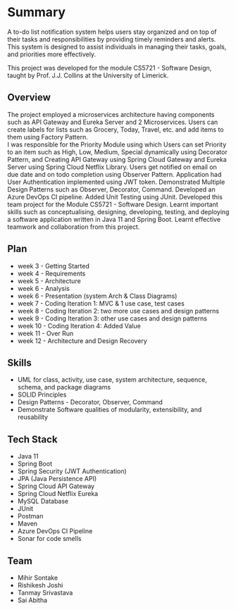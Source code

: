 # Summary

A to-do list notification system helps users stay organized and on top of their tasks and responsibilities by providing timely reminders and alerts. This system is designed to assist individuals in managing their tasks, goals, and priorities more effectively.

This project was developed for the module CS5721 - Software Design, taught by Prof. J.J. Collins at the University of Limerick.

## Overview

The project employed a microservices architecture having components such as API Gateway and Eureka Server and 2 Microservices. Users can create labels for lists such as Grocery, Today, Travel, etc. and add items to them using Factory Pattern. 
<br>
I was responsible for the Priority Module using which Users can set Priority to an item such as High, Low, Medium, Special dynamically using Decorator Pattern, and Creating API Gateway using Spring Cloud Gateway and Eureka Server using Spring Cloud Netflix Library. Users get notified on email on due date and on todo completion using Observer Pattern. Application had User Authentication implemented using JWT token. Demonstrated Multiple Design Patterns such as Observer, Decorator, Command. Developed an Azure DevOps CI pipeline. Added Unit Testing using JUnit. Developed this team project for the Module CS5721 - Software Design. Learnt important skills such as conceptualising, designing, developing, testing, and deploying a software application written in Java 11 and Spring Boot. Learnt effective teamwork and collaboration from this project.

## Plan
- week 3 - Getting Started
- week 4 - Requirements
- week 5 - Architecture
- week 6 - Analysis
- week 6 - Presentation (system Arch & Class Diagrams)
- week 7 - Coding Iteration 1: MVC & 1 use case, test cases
- week 8 - Coding Iteration 2: two more use cases and design patterns
- week 9 - Coding Iteration 3: other use cases and design patterns
- week 10 - Coding Iteration 4: Added Value
- week 11 - Over Run
- week 12 - Architecture and Design Recovery

## Skills
- UML for class, activity, use case, system architecture, sequence, schema, and package diagrams
- SOLID Principles
- Design Patterns - Decorator, Observer, Command
- Demonstrate Software qualities of modularity, extensibility, and reusability


## Tech Stack
- Java 11
- Spring Boot
- Spring Security (JWT Authentication)
- JPA (Java Persistence API)
- Spring Cloud API Gateway
- Spring Cloud Netflix Eureka
- MySQL Database
- JUnit
- Postman
- Maven
- Azure DevOps CI Pipeline
- Sonar for code smells
  
## Team
- Mihir Sontake
- Rishikesh Joshi
- Tanmay Srivastava
- Sai Abitha



